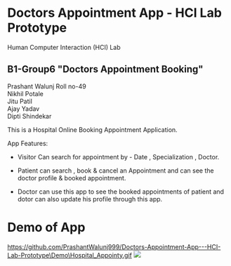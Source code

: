 # Doctors Appointment App - HCI Lab Prototype
 Human Computer Interaction (HCI) Lab

## B1-Group6 "Doctors Appointment Booking"

Prashant Walunj Roll no-49<br/>
Nikhil Potale <br/>
Jitu Patil<br/>
Ajay Yadav<br/>
Dipti Shindekar<br/>

This is a Hospital Online Booking Appointment Application.

App Features:

*   Visitor Can search for appointment 
      by - Date , Specialization , Doctor.
                      
*   Patient can search , book & cancel an Appointment and can 
              see the doctor profile & booked appointment.
              
*   Doctor can use this app to see the booked appointments of patient
               and dotor can also update his profile through this app.
               
# Demo of App
https://github.com/PrashantWalunj999/Doctors-Appointment-App---HCI-Lab-Prototype\Demo\Hospital_Appointy.gif
<img src="https://github.com/PrashantWalunj999/Doctors-Appointment-App---HCI-Lab-Prototype\Demo\Hospital_Appointy.gif">
